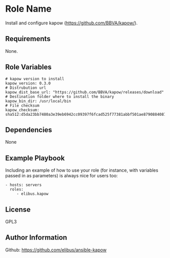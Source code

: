 Role Name
=========

Install and configure kapow (https://github.com/BBVA/kapow/).

Requirements
------------

None.

Role Variables
--------------

```
# kapow version to install
kapow_version: 0.3.0
# Distrubution url
kapow_dist_base_url: "https://github.com/BBVA/kapow/releases/download"
# Destination folder where to install the binary
kapow_bin_dir: /usr/local/bin
# File checksum
kapow_checksum: sha512:d5da23bb7480a3e39eb6942cc09397f6fcad525f77381abbf501ae87908840878c83f1a2c623285e1de58619c83ffae8517b3440053edde0c889ccbd0371fcbb
```

Dependencies
------------

None

Example Playbook
----------------

Including an example of how to use your role (for instance, with variables passed in as parameters) is always nice for users too:

    - hosts: servers
      roles:
         - elibus.kapow

License
-------

GPL3

Author Information
------------------

Github: https://github.com/elibus/ansible-kapow